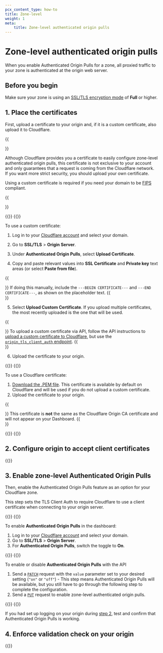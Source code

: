 ```yaml
---
pcx_content_type: how-to
title: Zone-level
weight: 1
meta:
    title: Zone-level authenticated origin pulls
---
```


# Zone-level authenticated origin pulls

When you enable Authenticated Origin Pulls for a zone, all proxied traffic to your zone is authenticated at the origin web server.

## Before you begin

Make sure your zone is using an [SSL/TLS encryption mode](/ssl/origin-configuration/ssl-modes/) of **Full** or higher.

## 1. Place the certificates

First, upload a certificate to your origin and, if it is a custom certificate, also upload it to Cloudflare.

{{<Aside type="warning">}}

Although Cloudflare provides you a certificate to easily configure zone-level authenticated origin pulls, this certificate is not exclusive to your account and only guarantees that a request is coming from the Cloudflare network. If you want more strict security, you should upload your own certificate.

Using a custom certificate is required if you need your domain to be [FIPS](https://en.wikipedia.org/wiki/Federal_Information_Processing_Standards) compliant.

{{</Aside>}}

{{<tabs labels="Custom certificate | Cloudflare certificate">}}
{{<tab label="custom certificate" no-code="true">}}

To use a custom certificate:

1.  Log in to your [Cloudflare account](https://dash.cloudflare.com) and select your domain.

2. Go to **SSL/TLS** > **Origin Server**.

3. Under **Authenticated Origin Pulls**, select **Upload Certificate**.

4. Copy and paste relevant values into **SSL Certificate** and **Private key** text areas (or select **Paste from file**).

{{<Aside type="note">}}
If doing this manually, include the `---BEGIN CERTIFICATE---` and `---END CERTIFICATE---`, as shown on the placeholder text.
{{</Aside>}}

5. Select **Upload Custom Certificate**. If you upload multiple certificates, the most recently uploaded is the one that will be used.

{{<Aside type="note">}}
To upload a custom certificate via API, follow the API instructions to [upload a custom certificate to Cloudflare](/ssl/edge-certificates/custom-certificates/uploading/#upload-a-custom-certificate), but use the [`origin_tls_client_auth` endpoint](/api/operations/zone-level-authenticated-origin-pulls-upload-certificate).
{{</Aside>}}

6. Upload the certificate to your origin.

{{</tab>}}
{{<tab label="cloudflare certificate" no-code="true">}}

To use a Cloudflare certificate:

1. [Download the .PEM file](/ssl/static/authenticated_origin_pull_ca.pem). This certificate is available by default on Cloudflare and will be used if you do not upload a custom certificate.
2. Upload the certificate to your origin.

{{<Aside type="warning">}}
This certificate is **not** the same as the Cloudflare Origin CA certificate and will not appear on your Dashboard.
{{</Aside>}}

{{</tab>}}
{{</tabs>}}

## 2. Configure origin to accept client certificates

{{<render file="_aop-configure-origin.md">}}

## 3. Enable zone-level Authenticated Origin Pulls

Then, enable the Authenticated Origin Pulls feature as an option for your Cloudflare zone.

This step sets the TLS Client Auth to require Cloudflare to use a client certificate when connecting to your origin server.

{{<tabs labels="Dashboard | API">}}
{{<tab label="dashboard" no-code="true">}}

To enable **Authenticated Origin Pulls** in the dashboard:

1.  Log in to your [Cloudflare account](https://dash.cloudflare.com) and select your domain.
2.  Go to **SSL/TLS** > **Origin Server**.
3.  For **Authenticated Origin Pulls**, switch the toggle to **On**.

{{</tab>}}
{{<tab label="api" no-code="true">}}

To enable or disable **Authenticated Origin Pulls** with the API

1. Send a [`PATCH`](/api/operations/zone-settings-change-tls-client-auth-setting) request with the `value` parameter set to your desired setting (`"on"` or `"off"`) - This step means Authenticated Origin Pulls will be available, but you still have to go through the following step to complete the configuration.
2. Send a [`PUT`](/api/operations/zone-level-authenticated-origin-pulls-set-enablement-for-zone) request to enable zone-level authenticated origin pulls.

{{</tab>}}
{{</tabs>}}

If you had set up logging on your origin during [step 2](#2-configure-origin-to-accept-client-certificates), test and confirm that Authenticated Origin Pulls is working.

##  4. Enforce validation check on your origin

{{<render file="_aop-enforce-validation.md">}}
